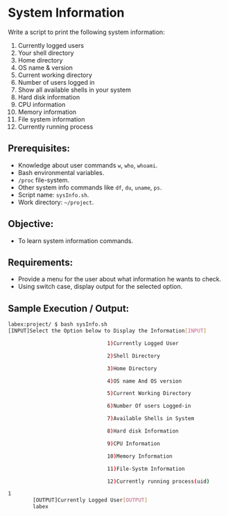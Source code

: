 # System Information

Write a script to print the following system information:

1. Currently logged users
2. Your shell directory
3. Home directory
4. OS name & version
5. Current working directory
6. Number of users logged in
7. Show all available shells in your system
8. Hard disk information
9. CPU information
10. Memory information
11. File system information
12. Currently running process

## Prerequisites:

- Knowledge about user commands `w`, `who`, `whoami`.
- Bash environmental variables.
- `/proc` file-system.
- Other system info commands like `df`, `du`, `uname`, `ps`.
- Script name: `sysInfo.sh`.
- Work directory: `~/project`.

## Objective:

- To learn system information commands.

## Requirements:

- Provide a menu for the user about what information he wants to check.
- Using switch case, display output for the selected option.

## Sample Execution / Output:

```bash
labex:project/ $ bash sysInfo.sh
[INPUT]Select the Option below to Display the Information[INPUT]

                                1)Currently Logged User

                                2)Shell Directory

                                3)Home Directory

                                4)OS name And OS version

                                5)Current Working Directory

                                6)Number Of users Logged-in

                                7)Available Shells in System

                                8)Hard disk Information

                                9)CPU Information

                                10)Memory Information

                                11)File-Systm Information

                                12)Currently running process(uid)

1
        [OUTPUT]Currently Logged User[OUTPUT]
        labex
```

